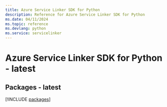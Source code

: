 ```yaml
---
title: Azure Service Linker SDK for Python
description: Reference for Azure Service Linker SDK for Python
ms.date: 04/11/2024
ms.topic: reference
ms.devlang: python
ms.service: servicelinker
---
```

# Azure Service Linker SDK for Python - latest
## Packages - latest
[!INCLUDE [packages](service-linker-index.md)]